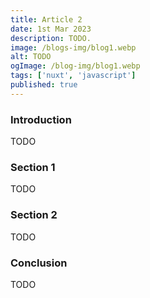 ```yaml
---
title: Article 2
date: 1st Mar 2023
description: TODO.
image: /blogs-img/blog1.webp
alt: TODO
ogImage: /blog-img/blog1.webp
tags: ['nuxt', 'javascript']
published: true
---
```


### Introduction

TODO

### Section 1

TODO

### Section 2

TODO

### Conclusion

TODO
